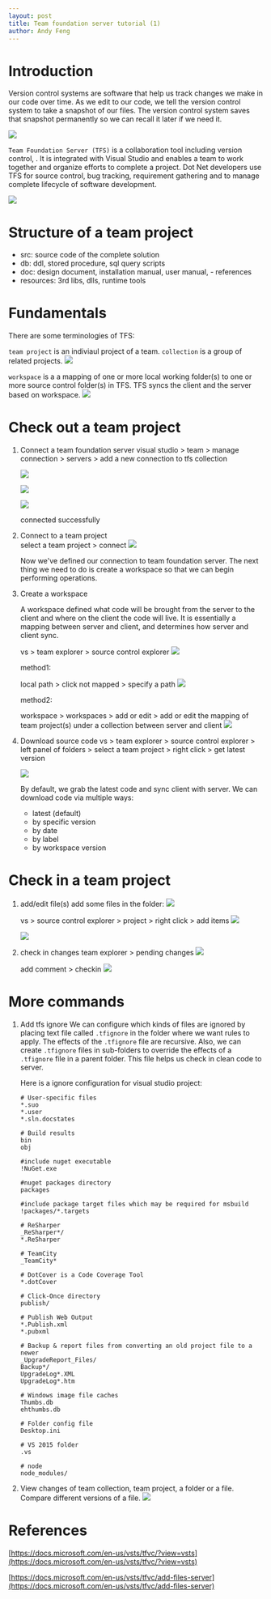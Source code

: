 ```yaml
---
layout: post
title: Team foundation server tutorial (1)
author: Andy Feng
---
```


# Introduction #
Version control systems are software that help us track changes we make in our code over time. As we edit to our code, we tell the version control system to take a snapshot of our files. The version control system saves that snapshot permanently so we can recall it later if we need it.

![](/images/posts/20180528-tfs-10.png)

`Team Foundation Server (TFS)` is a collaboration tool including version control, . It is integrated with Visual Studio and enables a team to work together and organize efforts to complete a project. Dot Net developers use TFS for source control, bug tracking, requirement gathering and to manage complete lifecycle of software development.

![](/images/posts/20180528-tfs-9.png)

# Structure of a team project

- src: source code of the complete solution
- db: ddl, stored procedure, sql query scripts
- doc: design document, installation manual, user manual, - references
- resources: 3rd libs, dlls, runtime tools

# Fundamentals
There are some terminologies of TFS:

`team project` is an indiviaul project of a team.
`collection` is a group of related projects.
![](/images/posts/20180528-tfs-11.png)

`workspace` is a a mapping of one or more local working folder(s) to one or more source control folder(s) in TFS. TFS syncs the client and the server based on workspace. 
![](/images/posts/20180528-tfs-12.png)

# Check out a team project
1. Connect a team foundation server
    visual studio > team > manage connection > servers > add a new connection to tfs collection

    ![](/images/posts/20180528-tfs-1.png)

    ![](/images/posts/20180528-tfs-2.png)

    ![](/images/posts/20180528-tfs-3.png)

    connected successfully

1. Connect to a team project    
    select a team project > connect
    ![](/images/posts/20180528-tfs-4.png)

    Now we've defined our connection to team foundation server. The next thing we need to do is create a workspace so that we can begin performing operations.

1. Create a workspace

    A workspace defined what code will be brought from the server to the client and where on the client the code will live. It is essentially a mapping between server and client, and determines how server and client sync.

    vs > team explorer > source control explorer
    ![](/images/posts/20180528-tfs-5.png)

    method1: 

    local path > click not mapped > specify a path
    ![](/images/posts/20180528-tfs-6.png)

    method2: 

    workspace > workspaces > add or edit > add or edit the mapping of team project(s) under a collection between server and client
    ![](/images/posts/20180528-tfs-7.png)

1. Download source code
    vs > team explorer > source control explorer > left panel of folders > select a team project > right click > get latest version

    ![](/images/posts/20180528-tfs-8.png)

    By default, we grab the latest code and sync client with server. We can download code via multiple ways:

    - latest (default)
    - by specific version
    - by date
    - by label
    - by workspace version

# Check in a team project
1. add/edit file(s)
    add some files in the folder:
    ![](/images/posts/20180528-tfs-13.png)

    vs > source control explorer > project > right click > add items
    ![](/images/posts/20180528-tfs-14.png)

    ![](/images/posts/20180528-tfs-15.png)

1. check in changes
    team explorer > pending changes
    ![](/images/posts/20180528-tfs-4.png)

    add comment > checkin
    ![](/images/posts/20180528-tfs-16.png)

# More commands
1. Add tfs ignore
    We can configure which kinds of files are ignored by placing text file called `.tfignore` in the folder where we want rules to apply. The effects of the `.tfignore` file are recursive. Also, we can create `.tfignore` files in sub-folders to override the effects of a `.tfignore` file in a parent folder. This file helps us check in clean code to server.

    Here is a ignore configuration for visual studio project:

    ```
    # User-specific files
    *.suo
    *.user
    *.sln.docstates

    # Build results
    bin
    obj

    #include nuget executable
    !NuGet.exe

    #nuget packages directory
    packages

    #include package target files which may be required for msbuild
    !packages/*.targets

    # ReSharper
    _ReSharper*/
    *.ReSharper

    # TeamCity
    _TeamCity*

    # DotCover is a Code Coverage Tool
    *.dotCover

    # Click-Once directory
    publish/

    # Publish Web Output
    *.Publish.xml
    *.pubxml

    # Backup & report files from converting an old project file to a newer
    _UpgradeReport_Files/
    Backup*/
    UpgradeLog*.XML
    UpgradeLog*.htm

    # Windows image file caches
    Thumbs.db
    ehthumbs.db

    # Folder config file
    Desktop.ini

    # VS 2015 folder
    .vs

    # node
    node_modules/

    ```

1. View changes of team collection, team project, a folder or a file. Compare different versions of a file.
    ![](/images/posts/20180528-tfs-17.png)

# References
[https://docs.microsoft.com/en-us/vsts/tfvc/?view=vsts](https://docs.microsoft.com/en-us/vsts/tfvc/?view=vsts)

[https://docs.microsoft.com/en-us/vsts/tfvc/add-files-server](https://docs.microsoft.com/en-us/vsts/tfvc/add-files-server)